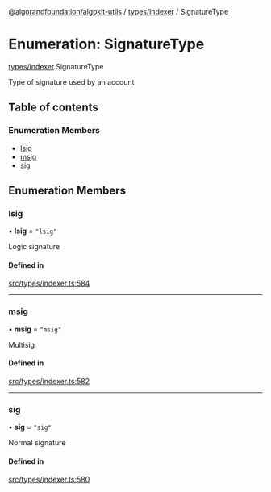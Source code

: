[@algorandfoundation/algokit-utils](../README.md) / [types/indexer](../modules/types_indexer.md) / SignatureType

# Enumeration: SignatureType

[types/indexer](../modules/types_indexer.md).SignatureType

Type of signature used by an account

## Table of contents

### Enumeration Members

- [lsig](types_indexer.SignatureType.md#lsig)
- [msig](types_indexer.SignatureType.md#msig)
- [sig](types_indexer.SignatureType.md#sig)

## Enumeration Members

### lsig

• **lsig** = ``"lsig"``

Logic signature

#### Defined in

[src/types/indexer.ts:584](https://github.com/algorandfoundation/algokit-utils-ts/blob/main/src/types/indexer.ts#L584)

___

### msig

• **msig** = ``"msig"``

Multisig

#### Defined in

[src/types/indexer.ts:582](https://github.com/algorandfoundation/algokit-utils-ts/blob/main/src/types/indexer.ts#L582)

___

### sig

• **sig** = ``"sig"``

Normal signature

#### Defined in

[src/types/indexer.ts:580](https://github.com/algorandfoundation/algokit-utils-ts/blob/main/src/types/indexer.ts#L580)
